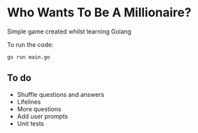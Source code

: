 # Who Wants To Be A Millionaire?

Simple game created whilst learning Golang

To run the code:
```
go run main.go
```

## To do
- Shuffle questions and answers
- Lifelines
- More questions
- Add user prompts
- Unit tests